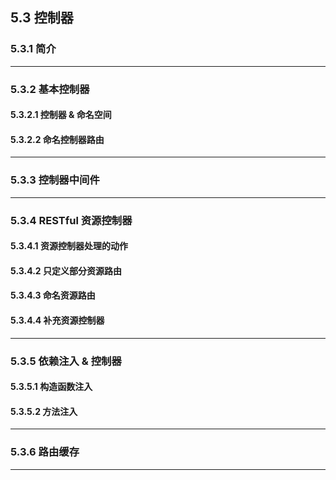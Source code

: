 ## 5.3 控制器

### 5.3.1 简介

----

### 5.3.2 基本控制器

#### 5.3.2.1 控制器 & 命名空间

#### 5.3.2.2 命名控制器路由

----

### 5.3.3 控制器中间件

-----

### 5.3.4 RESTful 资源控制器

#### 5.3.4.1 资源控制器处理的动作

#### 5.3.4.2 只定义部分资源路由

#### 5.3.4.3 命名资源路由

#### 5.3.4.4 补充资源控制器

------

### 5.3.5 依赖注入 & 控制器

#### 5.3.5.1 构造函数注入

#### 5.3.5.2 方法注入


-----

### 5.3.6 路由缓存

------